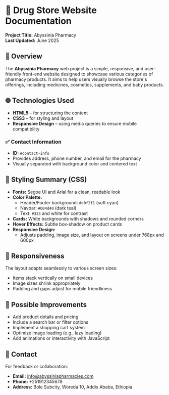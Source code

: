 
# 📄 Drug Store Website Documentation
**Project Title:** Abyssinia Pharmacy <br>
**Last Updated:** June 2025

## 📌 Overview
The **Abyssinia Pharmacy** web project is a simple, responsive, and user-friendly front-end website designed to showcase various categories of pharmacy products. It aims to help users visually browse the store's offerings, including medicines, cosmetics, supplements, and baby products.

## 🌐 Technologies Used
- **HTML5** – for structuring the content  
- **CSS3** – for styling and layout  
- **Responsive Design** – using media queries to ensure mobile compatibility

### ✅ Contact Information
- **ID:** `#contact-info`  
- Provides address, phone number, and email for the pharmacy  
- Visually separated with background color and centered text

## 🎨 Styling Summary (CSS)

- **Fonts:** Segoe UI and Arial for a clean, readable look  
- **Color Palette:**
  - Header/Footer background: `#e0f2f1` (soft cyan)
  - Navbar: `#004d40` (dark teal)
  - Text: `#333` and white for contrast  
- **Cards:** White backgrounds with shadows and rounded corners  
- **Hover Effects:** Subtle box-shadow on product cards  
- **Responsive Design:** 
  - Adjusts padding, image size, and layout on screens under 768px and 600px

## 📱 Responsiveness
The layout adapts seamlessly to various screen sizes:
- Items stack vertically on small devices
- Image sizes shrink appropriately
- Padding and gaps adjust for mobile friendliness

## 🧪 Possible Improvements
- Add product details and pricing
- Include a search bar or filter options
- Implement a shopping cart system
- Optimize image loading (e.g., lazy loading)
- Add animations or interactivity with JavaScript

## 📧 Contact
For feedback or collaboration:  
- **Email:** info@abyssiniapharmacies.com  
- **Phone:** +251912345678  
- **Address:** Bole Subcity, Woreda 10, Addis Ababa, Ethiopia
